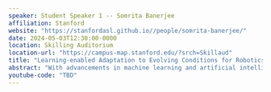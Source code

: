 ```yaml
---
speaker: Student Speaker 1 -- Somrita Banerjee
affiliation: Stanford
website: "https://stanfordasl.github.io//people/somrita-banerjee/"
date: 2024-05-03T12:30:00-0000
location: Skilling Auditorium
location-url: "https://campus-map.stanford.edu/?srch=Skillaud"
title: "Learning-enabled Adaptation to Evolving Conditions for Robotics"
abstract: "With advancements in machine learning and artificial intelligence, a new generation of “learning-enabled” robots is emerging, which are better suited to operating autonomously in unstructured, uncertain, and unforgiving environments. To achieve these goals, robots must be able to adapt to evolving conditions that are different from those seen during training or expected during deployment. In this talk I will first talk about adapting to novel instantiations, i.e., different task instances with shared structure, through parameter adaptation. Such adaptation is done passively, by augmenting physics-based models with learned models, with our key contribution being that the interpretability of physical parameters is retained, allowing us to monitor adaptation. Second, I will talk about a framework for active adaptation where the model monitors its own performance and curates a diverse subset of uncertain inputs to be used for periodic fine-tuning of the model, improving performance over the full data lifecycle."
youtube-code: "TBD"
---
```

